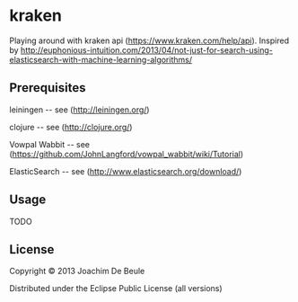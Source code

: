 # kraken

Playing around with kraken api (https://www.kraken.com/help/api). 
Inspired by http://euphonious-intuition.com/2013/04/not-just-for-search-using-elasticsearch-with-machine-learning-algorithms/

## Prerequisites

leiningen -- see (http://leiningen.org/)

clojure -- see (http://clojure.org/)

Vowpal Wabbit -- see (https://github.com/JohnLangford/vowpal_wabbit/wiki/Tutorial)

ElasticSearch -- see (http://www.elasticsearch.org/download/)

## Usage

TODO

## License

Copyright © 2013 Joachim De Beule

Distributed under the Eclipse Public License (all versions)
